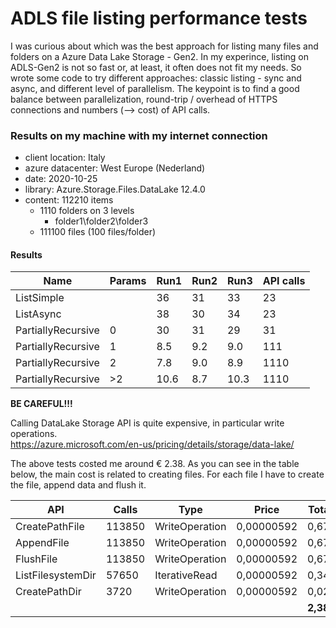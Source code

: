# ADLS file listing performance tests

I was curious about which was the best approach for listing many files and folders on a Azure Data Lake Storage - Gen2. In my experince, listing on ADLS-Gen2 is not so fast or, at least, it often does not fit my needs. So wrote some code to try different approaches: classic listing - sync and async, and different level of parallelism. The keypoint is to find a good balance between parallelization, round-trip / overhead of HTTPS connections and numbers (--> cost) of API calls.

### Results on my machine with my internet connection

 - client location: Italy
 - azure datacenter: West Europe (Nederland)
 - date: 2020-10-25
 - library: Azure.Storage.Files.DataLake 12.4.0
 - content: 112210 items
   - 1110 folders on 3 levels
     - folder1\folder2\folder3
   - 111100 files (100 files/folder)


#### Results

| Name | Params | Run1 | Run2 | Run3 | API calls |
| - | - | - | - | - | - |
| ListSimple         | | 36 | 31 | 33 | 23 |
| ListAsync          | | 38 | 30 | 34 | 23 |
| PartiallyRecursive | 0 | 30 | 31 | 29 | 31 |
| PartiallyRecursive | 1 | 8.5 | 9.2 | 9.0 | 111 |
| PartiallyRecursive | 2 | 7.8 | 9.0 | 8.9 | 1110 |
| PartiallyRecursive | >2 | 10.6 | 8.7 | 10.3 | 1110 |


**BE CAREFUL!!!**

Calling DataLake Storage API is quite expensive, in particular write operations.  
https://azure.microsoft.com/en-us/pricing/details/storage/data-lake/

The above tests costed me around € 2.38. As you can see in the table below, the main cost is related to creating files. For each file I have to create the file, append data and flush it.

| API |	Calls |	Type	| Price	| Total € |
| - | - | - | - | - |
| CreatePathFile	| 113850	| WriteOperation	| 0,00000592	| 0,6740 |
| AppendFile	| 113850	| WriteOperation	| 0,00000592	| 0,6740 |
| FlushFile	| 113850	| WriteOperation	| 0,00000592	| 0,6740 |
| ListFilesystemDir	| 57650	| IterativeRead	| 0,00000592	| 0,3413 |
| CreatePathDir	| 3720	| WriteOperation	| 0,00000592	| 0,0220 |
| | | | | **2,3853** |



